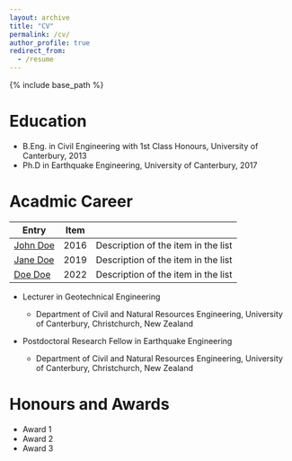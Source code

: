```yaml
---
layout: archive
title: "CV"
permalink: /cv/
author_profile: true
redirect_from:
  - /resume
---
```


{% include base_path %}

Education
======
* B.Eng. in Civil Engineering with 1st Class Honours, University of Canterbury, 2013
* Ph.D in Earthquake Engineering, University of Canterbury, 2017

Acadmic Career
======

| Entry            | Item   |                                                              |
| --------         | ------ | ------------------------------------------------------------ |
| [John Doe](#)    | 2016   | Description of the item in the list                          |
| [Jane Doe](#)    | 2019   | Description of the item in the list                          |
| [Doe Doe](#)     | 2022   | Description of the item in the list                          |

* Lecturer in Geotechnical Engineering
  * Department of Civil and Natural Resources Engineering, University of Canterbury, Christchurch, New Zealand

* Postdoctoral Research Fellow in Earthquake Engineering
  * Department of Civil and Natural Resources Engineering, University of Canterbury, Christchurch, New Zealand
  
Honours and Awards
======
* Award 1
* Award 2
* Award 3
